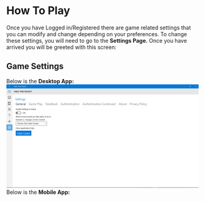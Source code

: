 # How To Play
Once you have Logged in/Registered there are game related settings that you can modify and change depending on your preferences. To change these settings, you will need to go to the **Settings Page.** Once you have arrived you will be greeted with this screen:


## Game Settings

Below is the **Desktop App:**
![Desktop: General Settings Area](images/Settings_General.png)
Below is the **Mobile App:**

